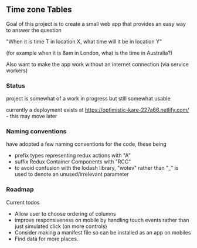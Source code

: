 ## Time zone Tables

Goal of this project is to create a small web app that provides an easy way to answer the question

"When it is time T in location X, what time will it be in location Y"

(for example when it is 8am in London, what is the time in Australia?)

Also want to make the app work without an internet connection (via service workers)

### Status

project is somewhat of a work in progress but still somewhat usable

currently a deployment exists at https://optimistic-kare-227a66.netlify.com/ - this may move later

### Naming conventions

have adopted a few naming conventions for the code, these being

- prefix types representing redux actions with "A"
- suffix Redux Container Components with "RCC"
- to avoid confusion with the lodash library, "wotev" rather than "_" is used to denote an unused/irrelevant parameter

### Roadmap

Current todos

- Allow user to choose ordering of columns
- improve responsiveness on mobile by handling touch events rather than just simulated click (on more controls)
- Consider making a manifest file so can be installed as an app on mobiles
- Find data for more places.